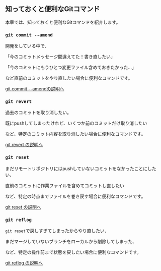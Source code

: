 ## 知っておくと便利なGitコマンド

本章では、知っておくと便利なGitコマンドを紹介します。

### `git commit --amend`

開発をしている中で、

「今のコミットメッセージ間違えてた！書き直したい」

「今のコミットにもうひとつ変更ファイル含めておきたかった...」

など直前のコミットをやり直したい場合に便利なコマンドです。

[git commit --amendの説明へ](./chapter_4.md)

### `git revert`

過去のコミットを取り消したい。

既にpushしてしまったけれど、いくつか前のコミットだけ取り消したい

など、特定のコミット内容を取り消したい場合に便利なコマンドです。

[git revert の説明へ](./chapter_5.md)

### `git reset`

まだリモートリポジトリにはpushしていないコミットをなかったことにしたい、

直前のコミットに作業ファイルを含めてコミットし直したい

など、特定の時点までファイルを巻き戻す場合に便利なコマンドです。

[git reset の説明へ](./chapter_6.md)

### `git reflog`

`git reset`で戻しすぎてしまったからやり直したい、

まだマージしていないブランチをローカルから削除してしまった、

など、特定の操作前まで状態を戻したい場合に便利なコマンドです。

[git reflog の説明へ](./chapter_6.md)

